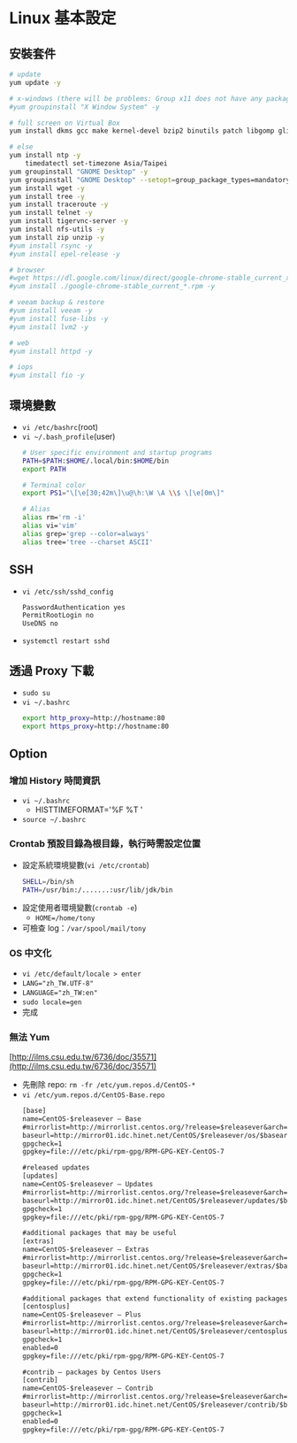 # Linux 基本設定
## 安裝套件
```bash
# update
yum update -y

# x-windows (there will be problems: Group x11 does not have any packages to install)
#yum groupinstall "X Window System" -y

# full screen on Virtual Box
yum install dkms gcc make kernel-devel bzip2 binutils patch libgomp glibc-headers glibc-devel kernel-headers -y

# else
yum install ntp -y
    timedatectl set-timezone Asia/Taipei
yum groupinstall "GNOME Desktop" -y
yum groupinstall "GNOME Desktop" --setopt=group_package_types=mandatory,default,optional # 遇到問題時
yum install wget -y
yum install tree -y
yum install traceroute -y
yum install telnet -y
yum install tigervnc-server -y
yum install nfs-utils -y
yum install zip unzip -y
#yum install rsync -y
#yum install epel-release -y

# browser
#wget https://dl.google.com/linux/direct/google-chrome-stable_current_x86_64.rpm
#yum install ./google-chrome-stable_current_*.rpm -y

# veeam backup & restore
#yum install veeam -y
#yum install fuse-libs -y
#yum install lvm2 -y

# web
#yum install httpd -y

# iops
#yum install fio -y
```

## 環境變數
- `vi /etc/bashrc`(root)
- `vi ~/.bash_profile`(user)
    ```bash
    # User specific environment and startup programs
    PATH=$PATH:$HOME/.local/bin:$HOME/bin
    export PATH

    # Terminal color
    export PS1="\[\e[30;42m\]\u@\h:\W \A \\$ \[\e[0m\]"

    # Alias
    alias rm='rm -i'
    alias vi='vim'
    alias grep='grep --color=always'
    alias tree='tree --charset ASCII'
    ```

## SSH
- `vi /etc/ssh/sshd_config`
    ```txt
    PasswordAuthentication yes
    PermitRootLogin no
    UseDNS no
    ```
- `systemctl restart sshd`

## 透過 Proxy 下載
- `sudo su`
- `vi ~/.bashrc`
    ```bash
    export http_proxy=http://hostname:80
    export https_proxy=http://hostname:80
    ```

## Option
### 增加 History 時間資訊
- `vi ~/.bashrc`
    - HISTTIMEFORMAT='%F %T  '
- `source ~/.bashrc`

### Crontab 預設目錄為根目錄，執行時需設定位置
- 設定系統環境變數(`vi /etc/crontab`)
    ```bash
    SHELL=/bin/sh
    PATH=/usr/bin:/.......:usr/lib/jdk/bin
    ```
- 設定使用者環境變數(`crontab -e`)
    - `HOME=/home/tony`
- 可檢查 log：`/var/spool/mail/tony`

### OS 中文化
- `vi /etc/default/locale > enter`
- `LANG="zh_TW.UTF-8"`
- `LANGUAGE="zh_TW:en"`
- `sudo locale=gen`
- 完成

### 無法 Yum
[http://ilms.csu.edu.tw/6736/doc/35571](http://ilms.csu.edu.tw/6736/doc/35571)
- 先刪除 repo: `rm -fr /etc/yum.repos.d/CentOS-*`
- `vi /etc/yum.repos.d/CentOS-Base.repo`
    ```txt
    [base]
    name=CentOS-$releasever – Base
    #mirrorlist=http://mirrorlist.centos.org/?release=$releasever&arch=$basearch&repo=os
    baseurl=http://mirror01.idc.hinet.net/CentOS/$releasever/os/$basearch/
    gpgcheck=1
    gpgkey=file:///etc/pki/rpm-gpg/RPM-GPG-KEY-CentOS-7

    #released updates
    [updates]
    name=CentOS-$releasever – Updates
    #mirrorlist=http://mirrorlist.centos.org/?release=$releasever&arch=$basearch&repo=updates
    baseurl=http://mirror01.idc.hinet.net/CentOS/$releasever/updates/$basearch/
    gpgcheck=1
    gpgkey=file:///etc/pki/rpm-gpg/RPM-GPG-KEY-CentOS-7

    #additional packages that may be useful
    [extras]
    name=CentOS-$releasever – Extras
    #mirrorlist=http://mirrorlist.centos.org/?release=$releasever&arch=$basearch&repo=extras
    baseurl=http://mirror01.idc.hinet.net/CentOS/$releasever/extras/$basearch/
    gpgcheck=1
    gpgkey=file:///etc/pki/rpm-gpg/RPM-GPG-KEY-CentOS-7

    #additional packages that extend functionality of existing packages
    [centosplus]
    name=CentOS-$releasever – Plus
    #mirrorlist=http://mirrorlist.centos.org/?release=$releasever&arch=$basearch&repo=centosplus
    baseurl=http://mirror01.idc.hinet.net/CentOS/$releasever/centosplus/$basearch/
    gpgcheck=1
    enabled=0
    gpgkey=file:///etc/pki/rpm-gpg/RPM-GPG-KEY-CentOS-7

    #contrib – packages by Centos Users
    [contrib]
    name=CentOS-$releasever – Contrib
    #mirrorlist=http://mirrorlist.centos.org/?release=$releasever&arch=$basearch&repo=contrib
    baseurl=http://mirror01.idc.hinet.net/CentOS/$releasever/contrib/$basearch/
    gpgcheck=1
    enabled=0
    gpgkey=file:///etc/pki/rpm-gpg/RPM-GPG-KEY-CentOS-7
    ```